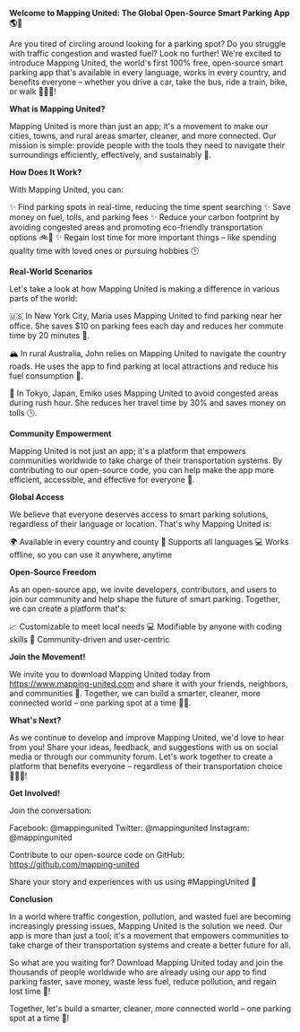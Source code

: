 **Welcome to Mapping United: The Global Open-Source Smart Parking App 🌎🚗**

Are you tired of circling around looking for a parking spot? Do you struggle with traffic congestion and wasted fuel? Look no further! We're excited to introduce Mapping United, the world's first 100% free, open-source smart parking app that's available in every language, works in every country, and benefits everyone – whether you drive a car, take the bus, ride a train, bike, or walk 🚴‍♀️🚌!

**What is Mapping United?**

Mapping United is more than just an app; it's a movement to make our cities, towns, and rural areas smarter, cleaner, and more connected. Our mission is simple: provide people with the tools they need to navigate their surroundings efficiently, effectively, and sustainably 🌟.

**How Does It Work?**

With Mapping United, you can:

✨ Find parking spots in real-time, reducing the time spent searching
✨ Save money on fuel, tolls, and parking fees
✨ Reduce your carbon footprint by avoiding congested areas and promoting eco-friendly transportation options 🚲🌿
✨ Regain lost time for more important things – like spending quality time with loved ones or pursuing hobbies 🕒

**Real-World Scenarios**

Let's take a look at how Mapping United is making a difference in various parts of the world:

🇺🇸 In New York City, Maria uses Mapping United to find parking near her office. She saves $10 on parking fees each day and reduces her commute time by 20 minutes 🚀.

🏔️ In rural Australia, John relies on Mapping United to navigate the country roads. He uses the app to find parking at local attractions and reduce his fuel consumption 🚗.

🌃 In Tokyo, Japan, Emiko uses Mapping United to avoid congested areas during rush hour. She reduces her travel time by 30% and saves money on tolls 🕒.

**Community Empowerment**

Mapping United is not just an app; it's a platform that empowers communities worldwide to take charge of their transportation systems. By contributing to our open-source code, you can help make the app more efficient, accessible, and effective for everyone 🤝.

**Global Access**

We believe that everyone deserves access to smart parking solutions, regardless of their language or location. That's why Mapping United is:

🌍 Available in every country and county
💬 Supports all languages
💻 Works offline, so you can use it anywhere, anytime

**Open-Source Freedom**

As an open-source app, we invite developers, contributors, and users to join our community and help shape the future of smart parking. Together, we can create a platform that's:

📈 Customizable to meet local needs
💻 Modifiable by anyone with coding skills
💬 Community-driven and user-centric

**Join the Movement!**

We invite you to download Mapping United today from https://www.mapping-united.com and share it with your friends, neighbors, and communities 🌟. Together, we can build a smarter, cleaner, more connected world – one parking spot at a time 🚗💖.

**What's Next?**

As we continue to develop and improve Mapping United, we'd love to hear from you! Share your ideas, feedback, and suggestions with us on social media or through our community forum. Let's work together to create a platform that benefits everyone – regardless of their transportation choice 🚴‍♀️🚌!

**Get Involved!**

Join the conversation:

Facebook: @mappingunited
Twitter: @mappingunited
Instagram: @mappingunited

Contribute to our open-source code on GitHub: https://github.com/mapping-united

Share your story and experiences with us using #MappingUnited 📸

**Conclusion**

In a world where traffic congestion, pollution, and wasted fuel are becoming increasingly pressing issues, Mapping United is the solution we need. Our app is more than just a tool; it's a movement that empowers communities to take charge of their transportation systems and create a better future for all.

So what are you waiting for? Download Mapping United today and join the thousands of people worldwide who are already using our app to find parking faster, save money, waste less fuel, reduce pollution, and regain lost time 🚀!

Together, let's build a smarter, cleaner, more connected world – one parking spot at a time 💖!